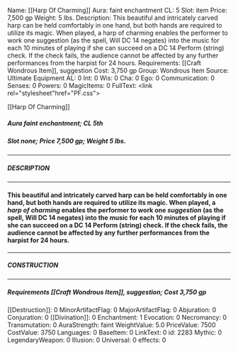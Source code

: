 Name: [[Harp Of Charming]]
Aura: faint enchantment
CL: 5
Slot: item
Price: 7,500 gp
Weight: 5 lbs.
Description: This beautiful and intricately carved harp can be held comfortably in one hand, but both hands are required to utilize its magic. When played, a harp of charming enables the performer to work one suggestion (as the spell, Will DC 14 negates) into the music for each 10 minutes of playing if she can succeed on a DC 14 Perform (string) check. If the check fails, the audience cannot be affected by any further performances from the harpist for 24 hours.
Requirements: [[Craft Wondrous Item]], suggestion
Cost: 3,750 gp
Group: Wondrous Item
Source: Ultimate Equipment
AL: 0
Int: 0
Wis: 0
Cha: 0
Ego: 0
Communication: 0
Senses: 0
Powers: 0
MagicItems: 0
FullText: <link rel="stylesheet"href="PF.css"><div class="heading"><p class="alignleft">[[Harp Of Charming]]</p><div style="clear: both;"></div></div><div><h5><b>Aura </b>faint enchantment; <b>CL </b>5th</h5><h5><b>Slot </b>none; <b>Price </b>7,500 gp; <b>Weight </b>5 lbs.</h5></div><hr/><div><h5><b>DESCRIPTION</b></h5></div><hr/><div><h4><p>This beautiful and intricately carved harp can be held comfortably in one hand, but both hands are required to utilize its magic. When played, a <i>harp of charming</i> enables the performer to work one <i>suggestion</i> (as the spell, Will DC 14 negates) into the music for each 10 minutes of playing if she can succeed on a DC 14 Perform (string) check. If the check fails, the audience cannot be affected by any further performances from the harpist for 24 hours.</p></h4></div><hr/><div><h5><b>CONSTRUCTION</b></h5></div><hr/><div><h5><b>Requirements </b>[[Craft Wondrous Item]], <i>suggestion</i>; <b>Cost </b>3,750 gp</h5></div>
[[Destruction]]: 0
MinorArtifactFlag: 0
MajorArtifactFlag: 0
Abjuration: 0
Conjuration: 0
[[Divination]]: 0
Enchantment: 1
Evocation: 0
Necromancy: 0
Transmutation: 0
AuraStrength: faint
WeightValue: 5.0
PriceValue: 7500
CostValue: 3750
Languages: 0
BaseItem: 0
LinkText: 0
id: 2283
Mythic: 0
LegendaryWeapon: 0
Illusion: 0
Universal: 0
effects: 0
